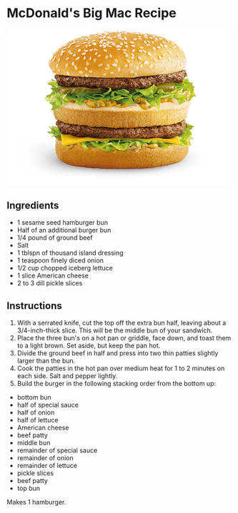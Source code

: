 # McDonald's Big Mac Recipe

![Big Mac](img/big_mac.png)

## Ingredients

- 1 sesame seed hamburger bun
- Half of an additional burger bun
- 1/4 pound of ground beef
- Salt
- 1 tblspn of thousand island dressing
- 1 teaspoon finely diced onion
- 1/2 cup chopped iceberg lettuce
- 1 slice American cheese
- 2 to 3 dill pickle slices

## Instructions

1. With a serrated knife, cut the top off the extra bun half, leaving about a 3/4-inch-thick slice. This will be the
middle bun of your sandwich.
2. Place the three bun's on a hot pan or griddle, face down, and toast them to a light brown. Set aside, but keep the
pan hot.
3. Divide the ground beef in half and press into two thin patties slightly larger than the bun.
4. Cook the patties in the hot pan over medium heat for 1 to 2 minutes on each side. Salt and pepper lightly.
5. Build the burger in the following stacking order from the bottom up:

- bottom bun
- half of special sauce
- half of onion
- half of lettuce
- American cheese
- beef patty
- middle bun
- remainder of special sauce
- remainder of onion
- remainder of lettuce
- pickle slices
- beef patty
- top bun

Makes 1 hamburger.